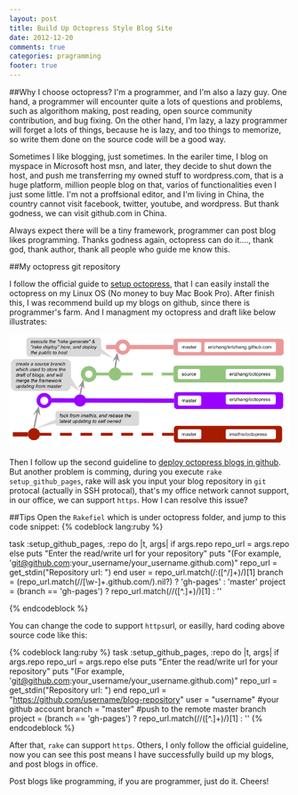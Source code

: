 ```yaml
---
layout: post
title: Build Up Octopress Style Blog Site
date: 2012-12-20
comments: true
categories: pragramming
footer: true
---
```

##Why I choose octopress?
I'm a programmer, and I'm also a lazy guy. One hand, a programmer will encounter quite a lots of questions and problems, such as algorithom making, post reading, open source community contribution, and bug fixing. On the other hand, I'm lazy, a lazy programmer will forget a lots of things, because he is lazy, and too things to memorize, so write them done on the source code will be a good way.

Sometimes I like blogging, just sometimes. In the eariler time, I blog on myspace in Microsoft host msn, and later, they decide to shut down the host, and push me transferring my owned stuff to wordpress.com, that is a huge platform, million people blog on that, varios of functionalities even I just some little. I'm not a proffsional editor, and I'm living in China, the country cannot visit facebook, twitter, youtube, and wordpress. But thank godness, we can visit github.com in China.

Always expect there will be a tiny framework, programmer can post blog likes programming. Thanks godness again, octopress can do it...., thank god, thank author, thank all people who guide me know this.

##My octopress git repository

I follow the official guide to [setup octopress]("http://octopress.org/docs/setup/" "Setup Octopress"), that I can easily install the octopress on my Linux OS (No money to buy Mac Book Pro). After finish this, I was recommend build up my blogs on github, since there is programmer's farm. And I managment my octopress and draft like below illustrates:

![Alt text](/images/2012-12-20-build-up-octopress-blog/my.octopress.repository.png "My octopress blogs git repository")


Then I follow up the second guideline to [deploy octopress blogs in github]("http://octopress.org/docs/deploying/github/", "deploy on github"). But another problem is comming, during you execute <code>rake setup_github_pages</code>, rake will ask you input your blog repository in <code>git</code> protocal (actually in SSH protocal), that's my office network cannot support, in our office, we can support <code>https</code>. How I can resolve this issue?

##Tips
Open the <code>Rakefiel</code> which is under octopress folder, and jump to this code snippet:
{% codeblock lang:ruby %}

task :setup_github_pages, :repo do |t, args|
  if args.repo
    repo_url = args.repo
  else
    puts "Enter the read/write url for your repository"
    puts "(For example, 'git@github.com:your_username/your_username.github.com)"
    repo_url = get_stdin("Repository url: ")
  end
  user = repo_url.match(/:([^\/]+)/)[1]
  branch = (repo_url.match(/\/[\w-]+\.github\.com/).nil?) ? 'gh-pages' : 'master'
  project = (branch == 'gh-pages') ? repo_url.match(/\/([^\.]+)/)[1] : ''

{% endcodeblock %}

You can change the code to support <code>https</code>url, or easilly, hard coding above source code like this:

{% codeblock lang:ruby %}
task :setup_github_pages, :repo do |t, args|
  if args.repo
    repo_url = args.repo
  else
    puts "Enter the read/write url for your repository"
    puts "(For example, 'git@github.com:your_username/your_username.github.com)"
    repo_url = get_stdin("Repository url: ")
  end
  repo_url = "https://github.com/username/blog-repository"
  user = "username" #your github account
  branch = "master" #push to the remote master branch
  project = (branch == 'gh-pages') ? repo_url.match(/\/([^\.]+)/)[1] : ''
{% endcodeblock %}


After that, <code>rake</code> can support <code>https</code>. Others, I only follow the official guideline, now you can see this post means I have successfully build up my blogs, and post blogs in office.

Post blogs like programming, if you are programmer, just do it. Cheers!

